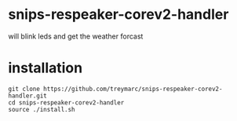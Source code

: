 # snips-respeaker-corev2-handler
will blink leds and get the weather forcast

# installation

```
git clone https://github.com/treymarc/snips-respeaker-corev2-handler.git
cd snips-respeaker-corev2-handler
source ./install.sh
```
